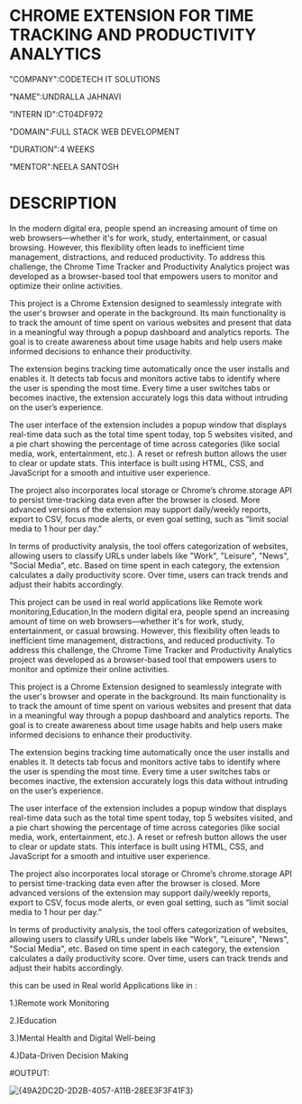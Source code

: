 #  CHROME EXTENSION FOR TIME TRACKING AND PRODUCTIVITY ANALYTICS

 "COMPANY":CODETECH IT SOLUTIONS
 
 "NAME":UNDRALLA JAHNAVI

 "INTERN ID":CT04DF972

 "DOMAIN":FULL STACK WEB DEVELOPMENT

 "DURATION":4 WEEKS

 "MENTOR":NEELA SANTOSH

 # DESCRIPTION
 In the modern digital era, people spend an increasing amount of time on web browsers—whether it's for work, study, entertainment, or casual browsing. However, this flexibility often leads to inefficient time management, distractions, and reduced productivity. To address this challenge, the Chrome Time Tracker and Productivity Analytics project was developed as a browser-based tool that empowers users to monitor and optimize their online activities.

This project is a Chrome Extension designed to seamlessly integrate with the user's browser and operate in the background. Its main functionality is to track the amount of time spent on various websites and present that data in a meaningful way through a popup dashboard and analytics reports. The goal is to create awareness about time usage habits and help users make informed decisions to enhance their productivity.

The extension begins tracking time automatically once the user installs and enables it. It detects tab focus and monitors active tabs to identify where the user is spending the most time. Every time a user switches tabs or becomes inactive, the extension accurately logs this data without intruding on the user’s experience.

The user interface of the extension includes a popup window that displays real-time data such as the total time spent today, top 5 websites visited, and a pie chart showing the percentage of time across categories (like social media, work, entertainment, etc.). A reset or refresh button allows the user to clear or update stats. This interface is built using HTML, CSS, and JavaScript for a smooth and intuitive user experience.

The project also incorporates local storage or Chrome’s chrome.storage API to persist time-tracking data even after the browser is closed. More advanced versions of the extension may support daily/weekly reports, export to CSV, focus mode alerts, or even goal setting, such as “limit social media to 1 hour per day.”

In terms of productivity analysis, the tool offers categorization of websites, allowing users to classify URLs under labels like "Work", "Leisure", "News", "Social Media", etc. Based on time spent in each category, the extension calculates a daily productivity score. Over time, users can track trends and adjust their habits accordingly.

This project can be used in real world applications like Remote work monitoring,Education,In the modern digital era, people spend an increasing amount of time on web browsers—whether it's for work, study, entertainment, or casual browsing. However, this flexibility often leads to inefficient time management, distractions, and reduced productivity. To address this challenge, the Chrome Time Tracker and Productivity Analytics project was developed as a browser-based tool that empowers users to monitor and optimize their online activities.

This project is a Chrome Extension designed to seamlessly integrate with the user's browser and operate in the background. Its main functionality is to track the amount of time spent on various websites and present that data in a meaningful way through a popup dashboard and analytics reports. The goal is to create awareness about time usage habits and help users make informed decisions to enhance their productivity.

The extension begins tracking time automatically once the user installs and enables it. It detects tab focus and monitors active tabs to identify where the user is spending the most time. Every time a user switches tabs or becomes inactive, the extension accurately logs this data without intruding on the user’s experience.

The user interface of the extension includes a popup window that displays real-time data such as the total time spent today, top 5 websites visited, and a pie chart showing the percentage of time across categories (like social media, work, entertainment, etc.). A reset or refresh button allows the user to clear or update stats. This interface is built using HTML, CSS, and JavaScript for a smooth and intuitive user experience.

The project also incorporates local storage or Chrome’s chrome.storage API to persist time-tracking data even after the browser is closed. More advanced versions of the extension may support daily/weekly reports, export to CSV, focus mode alerts, or even goal setting, such as “limit social media to 1 hour per day.”

In terms of productivity analysis, the tool offers categorization of websites, allowing users to classify URLs under labels like "Work", "Leisure", "News", "Social Media", etc. Based on time spent in each category, the extension calculates a daily productivity score. Over time, users can track trends and adjust their habits accordingly.

this can be used in Real world Applications like in :

1.)Remote work Monitoring

2.)Education

3.)Mental Health and Digital Well-being

4.)Data-Driven Decision Making

#OUTPUT:


![{49A2DC2D-2D2B-4057-A11B-28EE3F3F41F3}](https://github.com/user-attachments/assets/4efe6f71-8a12-429a-9563-78d51625d8f1)





